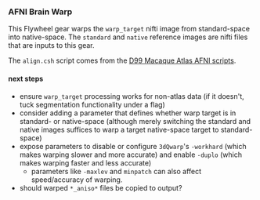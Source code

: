 ### AFNI Brain Warp

This Flywheel gear warps the `warp_target` nifti image from standard-space into native-space. The `standard` and `native` reference images are nifti files that are inputs to this gear.

The `align.csh` script comes from the [D99 Macaque Atlas AFNI scripts](https://afni.nimh.nih.gov/pub/dist/atlases/macaque/macaqueatlas_1.2a/AFNI_scripts/).

#### next steps
- ensure `warp_target` processing works for non-atlas data (if it doesn't, tuck segmentation functionality under a flag)
- consider adding a parameter that defines whether warp target is in standard- or native-space (although merely switching the standard and native images suffices to warp a target native-space target to standard-space)
- expose parameters to disable or configure `3dQwarp`'s `-workhard` (which makes warping slower and more accurate) and enable `-duplo` (which makes warping faster and less accurate)
    - parameters like `-maxlev` and `minpatch` can also affect speed/accuracy of warping.
- should warped `*_aniso*` files be copied to output?
